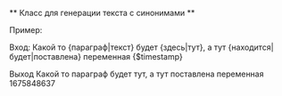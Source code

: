 ** Класс для генерации текста с синонимами **

Пример:

Вход:
Какой то {параграф|текст} будет {здесь|тут}, а тут {находится|будет|поставлена} переменная {$timestamp}

Выход 
Какой то параграф будет тут, а тут поставлена переменная 1675848637